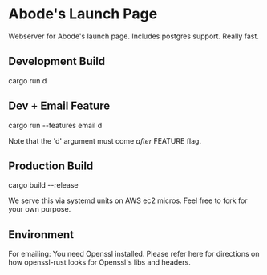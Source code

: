 # Abode's Launch Page
Webserver for Abode's launch page. Includes postgres support. Really fast. 

## Development Build
cargo run d

## Dev + Email Feature
cargo run --features email d

Note that the 'd' argument must come _after_ FEATURE flag.

## Production Build
cargo build --release

We serve this via systemd units on AWS ec2 micros. Feel free to fork for your own purpose. 

## Environment

For emailing: You need Openssl installed. Please refer here for directions on how openssl-rust looks for Openssl's libs and headers.

